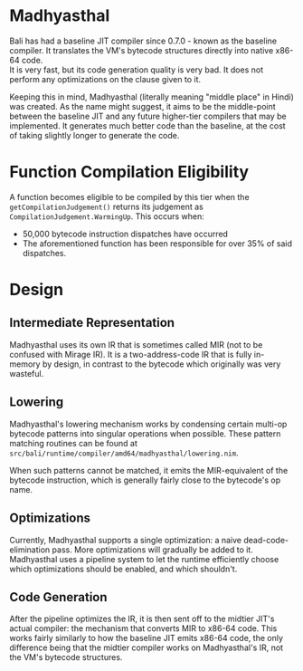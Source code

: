 # Madhyasthal
Bali has had a baseline JIT compiler since 0.7.0 - known as the baseline compiler. It translates the VM's bytecode structures directly into native x86-64 code. \
It is very fast, but its code generation quality is very bad. It does not perform any optimizations on the clause given to it.

Keeping this in mind, Madhyasthal (literally meaning "middle place" in Hindi) was created. As the name might suggest, it aims to be the middle-point between the baseline JIT and any future higher-tier compilers that may be implemented. It generates much better code than the baseline, at the cost of taking slightly longer to generate the code.

# Function Compilation Eligibility
A function becomes eligible to be compiled by this tier when the `getCompilationJudgement()` returns its judgement as `CompilationJudgement.WarmingUp`. This occurs when:

- 50,000 bytecode instruction dispatches have occurred
- The aforementioned function has been responsible for over 35% of said dispatches.

# Design
## Intermediate Representation
Madhyasthal uses its own IR that is sometimes called MIR (not to be confused with Mirage IR).
It is a two-address-code IR that is fully in-memory by design, in contrast to the bytecode which originally was very wasteful.

## Lowering
Madhyasthal's lowering mechanism works by condensing certain multi-op bytecode patterns into singular operations when possible.
These pattern matching routines can be found at `src/bali/runtime/compiler/amd64/madhyasthal/lowering.nim`.

When such patterns cannot be matched, it emits the MIR-equivalent of the bytecode instruction, which is generally fairly close to the bytecode's op name.

## Optimizations
Currently, Madhyasthal supports a single optimization: a naive dead-code-elimination pass. More optimizations will gradually be added to it.
Madhyasthal uses a pipeline system to let the runtime efficiently choose which optimizations should be enabled, and which shouldn't.

## Code Generation
After the pipeline optimizes the IR, it is then sent off to the midtier JIT's actual compiler: the mechanism that converts MIR to x86-64 code.
This works fairly similarly to how the baseline JIT emits x86-64 code, the only difference being that the midtier compiler works on Madhyasthal's IR, not the VM's bytecode structures.

